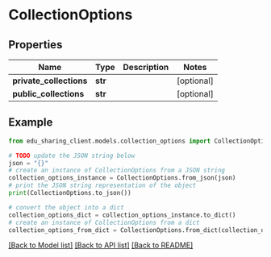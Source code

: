 # CollectionOptions


## Properties

Name | Type | Description | Notes
------------ | ------------- | ------------- | -------------
**private_collections** | **str** |  | [optional] 
**public_collections** | **str** |  | [optional] 

## Example

```python
from edu_sharing_client.models.collection_options import CollectionOptions

# TODO update the JSON string below
json = "{}"
# create an instance of CollectionOptions from a JSON string
collection_options_instance = CollectionOptions.from_json(json)
# print the JSON string representation of the object
print(CollectionOptions.to_json())

# convert the object into a dict
collection_options_dict = collection_options_instance.to_dict()
# create an instance of CollectionOptions from a dict
collection_options_from_dict = CollectionOptions.from_dict(collection_options_dict)
```
[[Back to Model list]](../README.md#documentation-for-models) [[Back to API list]](../README.md#documentation-for-api-endpoints) [[Back to README]](../README.md)


